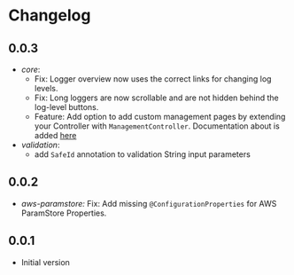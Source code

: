 # Changelog

## 0.0.3
* _core_: 
  * Fix: Logger overview now uses the correct links for changing log levels.
  * Fix: Long loggers are now scrollable and are not hidden behind the log-level buttons.
  * Feature: Add option to add custom management pages by extending your Controller with `ManagementController`. Documentation about is added [here](core/README.md)
* _validation_: 
  * add `SafeId` annotation to validation String input parameters 

## 0.0.2
* _aws-paramstore:_ Fix: Add missing `@ConfigurationProperties` for AWS ParamStore Properties.

## 0.0.1
* Initial version
